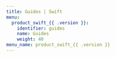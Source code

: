 ```yaml
---
title: Guides | Swift
menu:
  product_swift_{{ .version }}:
    identifier: guides
    name: Guides
    weight: 40
menu_name: product_swift_{{ .version }}
---
```


